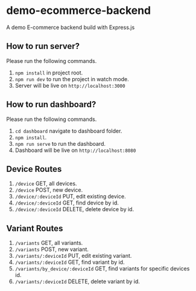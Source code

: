 # demo-ecommerce-backend

A demo E-commerce backend build with Express.js

## How to run server?

Please run the following commands.

1.  `npm install` in project root.
2.  `npm run dev` to run the project in watch mode.
3.  Server will be live on `http://localhost:3000`

## How to run dashboard?

Please run the following commands.

1.  `cd dashboard` navigate to dashboard folder.
2.  `npm install`.
3.  `npm run serve` to run the dashboard.
4.  Dashboard will be live on `http://localhost:8080`

## Device Routes

1.  `/device` GET, all devices.
2.  `/device` POST, new device.
3.  `/device/:deviceId` PUT, edit existing device.
4.  `/device/:deviceId` GET, find device by id.
5.  `/device/:deviceId` DELETE, delete device by id.

## Variant Routes

1.  `/variants` GET, all variants.
2.  `/variants` POST, new variant.
3.  `/variants/:deviceId` PUT, edit existing variant.
4.  `/variants/:deviceId` GET, find variant by id.
5.  `/variants/by_device/:deviceId` GET, find variants for specific devices id.
6.  `/variants/:deviceId` DELETE, delete variant by id.
